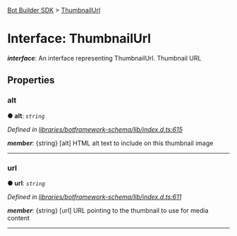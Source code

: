[Bot Builder SDK](../README.md) > [ThumbnailUrl](../interfaces/botbuilder.thumbnailurl.md)



# Interface: ThumbnailUrl

*__interface__*: An interface representing ThumbnailUrl. Thumbnail URL



## Properties
<a id="alt"></a>

###  alt

**●  alt**:  *`string`* 

*Defined in [libraries/botframework-schema/lib/index.d.ts:615](https://github.com/Microsoft/botbuilder-js/blob/57c9ba8/libraries/botframework-schema/lib/index.d.ts#L615)*


*__member__*: {string} [alt] HTML alt text to include on this thumbnail image





___

<a id="url"></a>

###  url

**●  url**:  *`string`* 

*Defined in [libraries/botframework-schema/lib/index.d.ts:611](https://github.com/Microsoft/botbuilder-js/blob/57c9ba8/libraries/botframework-schema/lib/index.d.ts#L611)*


*__member__*: {string} [url] URL pointing to the thumbnail to use for media content





___



